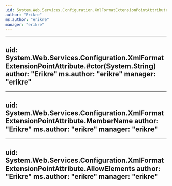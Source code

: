 ```yaml
---
uid: System.Web.Services.Configuration.XmlFormatExtensionPointAttribute
author: "Erikre"
ms.author: "erikre"
manager: "erikre"
---
```


---
uid: System.Web.Services.Configuration.XmlFormatExtensionPointAttribute.#ctor(System.String)
author: "Erikre"
ms.author: "erikre"
manager: "erikre"
---

---
uid: System.Web.Services.Configuration.XmlFormatExtensionPointAttribute.MemberName
author: "Erikre"
ms.author: "erikre"
manager: "erikre"
---

---
uid: System.Web.Services.Configuration.XmlFormatExtensionPointAttribute.AllowElements
author: "Erikre"
ms.author: "erikre"
manager: "erikre"
---

